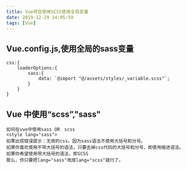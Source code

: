 ```yaml
---
title: Vue项目使用SCSS使用全局变量
date: 2019-12-29 14:05:59
tags: [Vue]
---
```



## Vue.config.js,使用全局的sass变量
```
css:{
    loaderOptions:{
        sass:{
            data: `@import "@/assets/styles/_variable.scss"`;
        }
    }
}
```
<!-- more -->
## Vue 中使用“scss”,"sass"

```
如何在vue中使用sass OR　scss
<style lang="sass">
如果出现错误提示：无效的css。因为sass语法不使用大括号和分号。
如果你喜欢使用不带大括号的语法，只要去掉css代码的大括号和分号，即使用缩进语法。
如果你希望使用带大括号的语法，即SCSS
那么，你只要把lang="sass"改成lang="scss"就行了。
```

